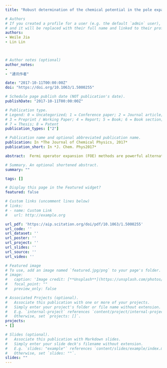 ```yaml
---
title: "Robust determination of the chemical potential in the pole expansion and selected inversion method for solving Kohn-Sham density functional theory"

# Authors
# If you created a profile for a user (e.g. the default `admin` user), write the username (folder name) here 
# and it will be replaced with their full name and linked to their profile.
authors:
- Weile Jia    
- Lin Lin


 
# Author notes (optional)
author_notes:
- 
- "通讯作者"

date: "2017-10-11T00:00:00Z"
doi: "https://doi.org/10.1063/1.5000255"

# Schedule page publish date (NOT publication's date).
publishDate: "2017-10-11T00:00:00Z"

# Publication type.
# Legend: 0 = Uncategorized; 1 = Conference paper; 2 = Journal article;
# 3 = Preprint / Working Paper; 4 = Report; 5 = Book; 6 = Book section;
# 7 = Thesis; 8 = Patent
publication_types: ["2"]

# Publication name and optional abbreviated publication name.
publication: In *The Journal of Chemical Physics, 2017*
publication_short: In *J. Chem. Phys2017*

abstract:  Fermi operator expansion (FOE) methods are powerful alternatives to diagonalization type methods for solving Kohn-Sham density functional theory (KSDFT). One example is the pole expansion and selected inversion (PEXSI) method, which approximates the Fermi operator by rational matrix functions and reduces the computational complexity to at most quadratic scaling for solving KSDFT. Unlike diagonalization type methods, the chemical potential often cannot be directly read off from the result of a single step of evaluation of the Fermi operator. Hence multiple evaluations are needed to be sequentially performed to compute the chemical potential to ensure the correct number of electrons within a given tolerance. This hinders the performance of FOE methods in practice. In this paper, we develop an efficient and robust strategy to determine the chemical potential in the context of the PEXSI method. The main idea of the new method is not to find the exact chemical potential at each self-consistent-field (SCF) iteration but to dynamically and rigorously update the upper and lower bounds for the true chemical potential, so that the chemical potential reaches its convergence along the SCF iteration. Instead of evaluating the Fermi operator for multiple times sequentially, our method uses a two-level strategy that evaluates the Fermi operators in parallel. In the regime of full parallelization, the wall clock time of each SCF iteration is always close to the time for one single evaluation of the Fermi operator, even when the initial guess is far away from the converged solution. We demonstrate the effectiveness of the new method using examples with metallic and insulating characters, as well as results from ab initio molecular dynamics.

# Summary. An optional shortened abstract.
summary: ""

tags: []

# Display this page in the Featured widget?
featured: false

# Custom links (uncomment lines below)
# links:
# - name: Custom Link
#   url: http://example.org

url_pdf: 'https://aip.scitation.org/doi/pdf/10.1063/1.5000255'
url_code: ''
url_dataset: ''
url_poster: ''
url_project: ''
url_slides: ''
url_source: ''
url_video: ''

# Featured image
# To use, add an image named `featured.jpg/png` to your page's folder. 
# image:
#   caption: 'Image credit: [**Unsplash**](https://unsplash.com/photos/pLCdAaMFLTE)'
#   focal_point: ""
#   preview_only: false

# Associated Projects (optional).
#   Associate this publication with one or more of your projects.
#   Simply enter your project's folder or file name without extension.
#   E.g. `internal-project` references `content/project/internal-project/index.md`.
#   Otherwise, set `projects: []`.
projects:
- []

# Slides (optional).
#   Associate this publication with Markdown slides.
#   Simply enter your slide deck's filename without extension.
#   E.g. `slides: "example"` references `content/slides/example/index.md`.
#   Otherwise, set `slides: ""`.
slides: ""
---
```



